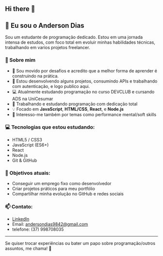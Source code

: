 ## Hi there 👋
## 👋 Eu sou o Anderson Dias

Sou um estudante de programação dedicado. Estou em uma jornada intensa de estudos, com foco total em evoluir minhas habilidades técnicas, trabalhando em varios projetos freelancer.

### 🚀 Sobre mim
- 🚀 Sou movido por desafios e acredito que a melhor forma de aprender é construindo na prática.
- 📌 Estou desenvolvendo alguns projetos, consumindo APIs e trabalhando com autenticação, e logo publico aqui.
- 💻 Atualmente estudando programação no curso DEVCLUB e cursando ADS na UniCesumar
- 🎯 Trabalhando e estudando programação com dedicação total
- 💡 Focado em **JavaScript**, **HTML/CSS**, **React**, e **Node.js**
- 🧠 Interesso-me também por temas como performance mental/soft skills

### 💻 Tecnologias que estou estudando:
- HTML5 / CSS3
- JavaScript (ES6+)
- React
- Node.js
- Git & GitHub

### 📌 Objetivos atuais:
- Conseguir um emprego fixo como desenvolvedor
- Criar projetos práticos para meu portfólio
- Compartilhar minha evolução no GitHub e redes sociais

### 📫 Contato:
- [LinkedIn](https://www.linkedin.com/in/andersondiasdev/)
- Email: andersondias9842@gmail.com
- telefone: (37) 998708035

---

Se quiser trocar experiências ou bater um papo sobre programação/outros assuntos, me chama! 🚀
